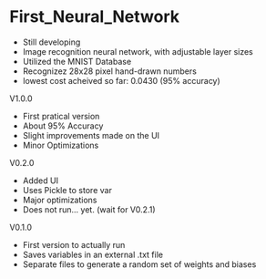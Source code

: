 # First_Neural_Network
- Still developing
- Image recognition neural network, with adjustable layer sizes
- Utilized the MNIST Database
- Recognizez 28x28 pixel hand-drawn numbers
- lowest cost acheived so far: 0.0430 (95% accuracy)


V1.0.0
- First pratical version
- About 95% Accuracy
- Slight improvements made on the UI
- Minor Optimizations

V0.2.0
- Added UI
- Uses Pickle to store var
- Major optimizations
- Does not run... yet. (wait for V0.2.1)

V0.1.0
- First version to actually run
- Saves variables in an external .txt file
- Separate files to generate a random set of weights and biases
